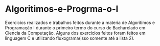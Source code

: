 # Algoritimos-e-Progrma-o-I
Exercicios realizados e trabalhos feitos durante a materia de Algoritimos e Programação I durante o primeiro termo do curso de Bacharelado em Ciencia da Computação.
Alguns dos exercicios feitos foram feitos em linguagem C e utilizando fluxograma(isso somente até a lista 2).
